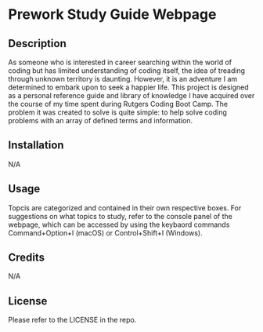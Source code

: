 # Prework Study Guide Webpage

## Description

As someone who is interested in career searching within the world of coding but has limited understanding of coding itself, the idea of treading through unknown territory is daunting. However, it is an adventure I am determined to embark upon to seek a happier life.
This project is designed as a personal reference guide and library of knowledge I have acquired over the course of my time spent during Rutgers Coding Boot Camp. The problem it was created to solve is quite simple: to help solve coding problems with an array of defined terms and information.

## Installation

N/A

## Usage

Topcis are categorized and contained in their own respective boxes. For suggestions on what topics to study, refer to the console panel of the webpage, which can be accessed by using the keybaord commands Command+Option+I (macOS) or Control+Shift+I (Windows).

## Credits

N/A

## License

Please refer to the LICENSE in the repo.